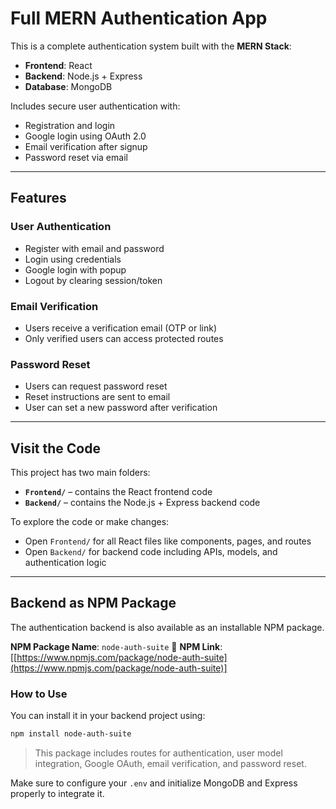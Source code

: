 
# Full MERN Authentication App

This is a complete authentication system built with the **MERN Stack**:

* **Frontend**: React
* **Backend**: Node.js + Express
* **Database**: MongoDB

Includes secure user authentication with:

* Registration and login
* Google login using OAuth 2.0
* Email verification after signup
* Password reset via email

---

## Features

### User Authentication

* Register with email and password
* Login using credentials
* Google login with popup
* Logout by clearing session/token

### Email Verification

* Users receive a verification email (OTP or link)
* Only verified users can access protected routes

### Password Reset

* Users can request password reset
* Reset instructions are sent to email
* User can set a new password after verification

---

## Visit the Code

This project has two main folders:

* **`Frontend/`** – contains the React frontend code
* **`Backend/`** – contains the Node.js + Express backend code

To explore the code or make changes:

* Open `Frontend/` for all React files like components, pages, and routes
* Open `Backend/` for backend code including APIs, models, and authentication logic

---

## Backend as NPM Package

The authentication backend is also available as an installable NPM package.

**NPM Package Name**: `node-auth-suite`
🔗 **NPM Link**: [[https://www.npmjs.com/package/node-auth-suite](https://www.npmjs.com/package/node-auth-suite)]
### How to Use

You can install it in your backend project using:

```bash
npm install node-auth-suite
```

> This package includes routes for authentication, user model integration, Google OAuth, email verification, and password reset.

Make sure to configure your `.env` and initialize MongoDB and Express properly to integrate it.
